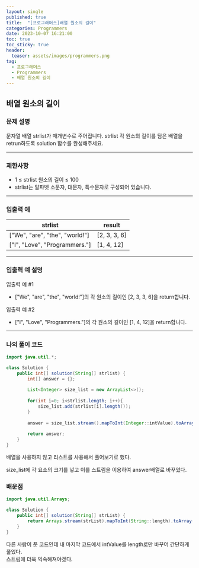 ```yaml
---
layout: single
published: true
title:  "[프로그래머스]배열 원소의 길이"
categories: Programmers
date: 2023-10-07 16:21:00
toc: true
toc_sticky: true
header:
  teaser: assets/images/programmers.png
tag:   
  - 프로그래머스
  - Programmers
  - 배열 원소의 길이
---
```


## 배열 원소의 길이

### 문제 설명

문자열 배열 strlist가 매개변수로 주어집니다. strlist 각 원소의 길이를 담은 배열을 retrun하도록 solution 함수를 완성해주세요.

----------------

### 제한사항

* 1 ≤ strlist 원소의 길이 ≤ 100
* strlist는 알파벳 소문자, 대문자, 특수문자로 구성되어 있습니다.


----------------

### 입출력 예

|strlist	|result|
|---|---|
|["We", "are", "the", "world!"]|	[2, 3, 3, 6]|
|["I", "Love", "Programmers."]|	[1, 4, 12]|

----------------

### 입출력 예 설명

입출력 예 #1  

* ["We", "are", "the", "world!"]의 각 원소의 길이인 [2, 3, 3, 6]을 return합니다.
  

입출력 예 #2  

* ["I", "Love", "Programmers."]의 각 원소의 길이인 [1, 4, 12]을 return합니다.
  
  

----------------

### 나의 풀이 코드

```java
import java.util.*;

class Solution {
    public int[] solution(String[] strlist) {
        int[] answer = {};
        
        List<Integer> size_list = new ArrayList<>();
        
        for(int i=0; i<strlist.length; i++){
            size_list.add(strlist[i].length());
        }   
        
        answer = size_list.stream().mapToInt(Integer::intValue).toArray();
        
        return answer;
    }
}
```

배열을 사용하지 않고 리스트를 사용해서 풀어보기로 했다.   

size_list에 각 요소의 크기를 넣고 이를 스트림을 이용하여 answer배열로 바꾸었다.



### 배운점


```java
import java.util.Arrays;

class Solution {
    public int[] solution(String[] strList) {
        return Arrays.stream(strList).mapToInt(String::length).toArray();
    }
}
```

다른 사람이 푼 코드인데 내 마지막 코드에서 intValue를 length로만 바꾸어 간단하게 풀었다.  
스트림에 더욱 익숙해져야겠다.





